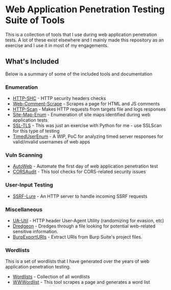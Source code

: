 # Web Application Penetration Testing Suite of Tools
This is a collection of tools that I use during web application penetration tests. A lot of these exist elsewhere and I mainly made this repository as an exercise and I use it in most of my engagements. 
## What's Included
Below is a summary of some of the included tools and documentation
### Enumeration
 * [HTTP-SHC](Enumeration/http-headers/) - HTTP security headers checks
 * [Web-Comment-Scrape](Enumeration/comments/) - Scrapes a page for HTML and JS comments
 * [HTTP-Scan](Enumeration/http-scan/) - Makes HTTP requests from targets file and logs responses
 * [Site-Map-Enum](Enumeration/site-maps/) - Enumeration of site maps identified during web application tests
 * [SSL-TLS](Enumeration/ssl-tls/) - This was just an exercise with Python for me - use SSLScan for this type of testing
 * [TimedUserEnum](Enumeration/username/) - A WIP, PoC for analyzing timed server responses for valid/invalid usernames of web apps

### Vuln Scanning 
 * [AutoWeb](Automation/) - Automate the first day of web application penetration test
 * [CORSAudit](Enumeration/cors/) - This tool checks for CORS-related security issues

### User-Input Testing
 * [SSRF-Lure](User-Input/ssrf/) - An HTTP server to handle incoming SSRF requests

### Miscellaneous
 * [UA-Util](Miscellaneous/ua-util.py) - HTTP header User-Agent Utility (randomizing for evasion, etc)
 * [Dredgeon](Miscellaneous/entropy) - Dredges through a file looking for potential web-related sensitive information.
 * [BurpExportURIs](Miscellaneous/burp) - Extract URIs from Burp Suite's project files.

### Wordlists
This is a set of wordlists that I have generated over the years of web application penetration testing.
 * [Wordlists](Miscellaneous/wordlists/) - Collection of all wordlists
 * [WWWordlist](Miscellaneous/wordlists/tools/wwwordlist.py) - This tool scrapes a page and generates a word list

